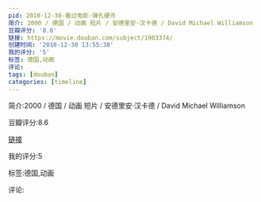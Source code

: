 ```yaml
---
pid: 2010-12-30-看过电影-弹孔硬币
简介: 2000 / 德国 / 动画 短片 / 安德里安·汉卡德 / David Michael Williamson
豆瓣评分: '8.6'
链接: https://movie.douban.com/subject/1903374/
创建时间: '2010-12-30 13:55:38'
我的评分: '5'
标签: 德国,动画
评论:
tags: [douban]
categories: [timeline]
---
```

简介:2000 / 德国 / 动画 短片 / 安德里安·汉卡德 / David Michael Williamson

豆瓣评分:8.6

[链接](https://movie.douban.com/subject/1903374/)

我的评分:5

标签:德国,动画

评论:

